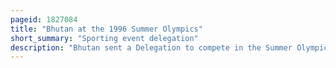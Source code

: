 ```yaml
---
pageid: 1827084
title: "Bhutan at the 1996 Summer Olympics"
short_summary: "Sporting event delegation"
description: "Bhutan sent a Delegation to compete in the Summer Olympics 1996 in Atlanta united States from 19 July to 4 August 1996. This was the fourth Appearance of the Kingdom at the Summer Olympics. The Delegation to Atlanta consisted of two Archers, Jubzhang Jubzhang and Ugyen Ugyen. Neither advanced past the round of 64 in their events, though Jubzhang pushed his match to a shootout."
---
```

